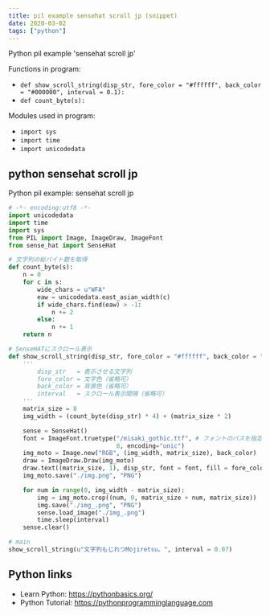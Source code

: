 ```yaml
---
title: pil example sensehat scroll jp (snippet)
date: 2020-03-02
tags: ["python"]
---
```

Python pil example 'sensehat scroll jp'

Functions in program: 
* `def show_scroll_string(disp_str, fore_color = "#ffffff", back_color = "#000000", interval = 0.1):`
* `def count_byte(s):`

Modules used in program: 
* `import sys`
* `import time`
* `import unicodedata`

## python sensehat scroll jp

Python pil example: sensehat scroll jp

```python
# -*- encoding:utf8 -*-
import unicodedata
import time
import sys
from PIL import Image, ImageDraw, ImageFont
from sense_hat import SenseHat

# 文字列の総バイト数を取得
def count_byte(s):
    n = 0
    for c in s:
        wide_chars = u"WFA"
        eaw = unicodedata.east_asian_width(c)
        if wide_chars.find(eaw) > -1:
            n += 2
        else:
            n += 1
    return n

# SenseHATにスクロール表示
def show_scroll_string(disp_str, fore_color = "#ffffff", back_color = "#000000", interval = 0.1):
    '''
        disp_str   = 表示させる文字列
        fore_color = 文字色（省略可）
        back_color = 背景色（省略可）
        interval   = スクロール表示間隔（省略可）
    '''
    matrix_size = 8
    img_width = (count_byte(disp_str) * 4) + (matrix_size * 2)

    sense = SenseHat()
    font = ImageFont.truetype("/misaki_gothic.ttf", # フォントのパスを指定
                              8, encoding="unic")
    img_moto = Image.new("RGB", (img_width, matrix_size), back_color)
    draw = ImageDraw.Draw(img_moto)
    draw.text((matrix_size, 1), disp_str, font = font, fill = fore_color)
    img_moto.save("./img.png", "PNG")

    for num in range(0, img_width - matrix_size):
        img = img_moto.crop((num, 0, matrix_size + num, matrix_size))
        img.save("./img_.png", "PNG")
        sense.load_image("./img_.png")
        time.sleep(interval)
    sense.clear()

# main
show_scroll_string(u"文字列もじれつMojiretsu。", interval = 0.07)


```

## Python links

- Learn Python: https://pythonbasics.org/
- Python Tutorial: https://pythonprogramminglanguage.com
